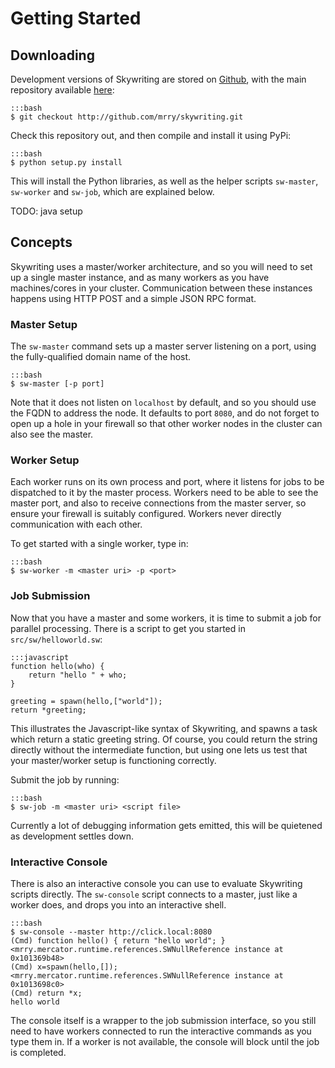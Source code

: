 Getting Started
===============

Downloading
-----------

Development versions of Skywriting are stored on [Github](http://github.com), with the main repository available [here](http://github.com/mrry/skywriting):

    :::bash
    $ git checkout http://github.com/mrry/skywriting.git

Check this repository out, and then compile and install it using PyPi:

    :::bash
    $ python setup.py install

This will install the Python libraries, as well as the helper scripts `sw-master`, `sw-worker` and `sw-job`, which are explained below.

TODO: java setup

Concepts
--------

Skywriting uses a master/worker architecture, and so you will need to set up a single master instance, and as many workers as you have machines/cores in your cluster.
Communication between these instances happens using HTTP POST and a simple JSON RPC format.

### Master Setup

The `sw-master` command sets up a master server listening on a port, using the fully-qualified domain name of the host.

    :::bash
    $ sw-master [-p port]

Note that it does not listen on `localhost` by default, and so you should use the FQDN to address the node.
It defaults to port `8080`, and do not forget to open up a hole in your firewall so that other worker nodes in the cluster can also see the master.

### Worker Setup

Each worker runs on its own process and port, where it listens for jobs to be dispatched to it by the master process.
Workers need to be able to see the master port, and also to receive connections from the master server, so ensure your firewall is suitably configured.
Workers never directly communication with each other.

To get started with a single worker, type in:

    :::bash
    $ sw-worker -m <master uri> -p <port>

### Job Submission

Now that you have a master and some workers, it is time to submit a job for parallel processing.  There is a script to get you started in `src/sw/helloworld.sw`:

    :::javascript
    function hello(who) {
        return "hello " + who;
    }

    greeting = spawn(hello,["world"]);
    return *greeting;

This illustrates the Javascript-like syntax of Skywriting, and spawns a task which return a static greeting string.
Of course, you could return the string directly without the intermediate function, but using one lets us test that your master/worker setup is functioning correctly.

Submit the job by running:

    :::bash
    $ sw-job -m <master uri> <script file>

Currently a lot of debugging information gets emitted, this will be quietened as development settles down.

### Interactive Console

There is also an interactive console you can use to evaluate Skywriting scripts directly. The `sw-console` script connects to a master, just like a worker does, and drops you into an interactive shell.

    :::bash
    $ sw-console --master http://click.local:8080
    (Cmd) function hello() { return "hello world"; }
    <mrry.mercator.runtime.references.SWNullReference instance at 0x101369b48>
    (Cmd) x=spawn(hello,[]);
    <mrry.mercator.runtime.references.SWNullReference instance at 0x1013698c0>
    (Cmd) return *x;
    hello world

The console itself is a wrapper to the job submission interface, so you still need to have workers connected to run the interactive commands as you type them in.  If a worker is not available, the console will block until the job is completed.
